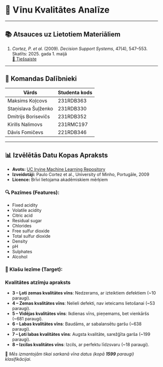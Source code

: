 # 🍷 Vīnu Kvalitātes Analīze

---

## 📚 Atsauces uz Lietotiem Materiāliem

1. *Cortez, P. et al.* (2009). *Decision Support Systems*, 47(4), 547–553.  
   Skatīts: 2025. gada 1. maijā  
   [🔗 Tiešsaiste](https://archive.ics.uci.edu/dataset/186/wine+quality)

---

## 👥 Komandas Dalībnieki

| Vārds                  | Studenta kods |
|------------------------|----------------|
| Maksims Koļcovs        | 231RDB363      |
| Staņislava Šuļženko    | 231RDB330      |
| Dmitrijs Borisevičs    | 231RDB352      |
| Kirills Nalimovs       | 231RMC197      |
| Dāvis Fomičevs         | 221RDB346      |

---

## 📊 Izvēlētās Datu Kopas Apraksts

- **Avots:** [UC Irvine Machine Learning Repository](https://archive.ics.uci.edu/dataset/186/wine+quality)  
- **Izveidotāji:** Paulo Cortez et al., University of Minho, Portugāle, 2009  
- **Licence:** Brīvi lietojama akadēmiskiem mērķiem

### 🔍 Pazīmes (Features):
- Fixed acidity  
- Volatile acidity  
- Citric acid  
- Residual sugar  
- Chlorides  
- Free sulfur dioxide  
- Total sulfur dioxide  
- Density  
- pH  
- Sulphates  
- Alcohol

### 🎯 Klašu Iezīme (Target):
### Kvalitātes atzīmju apraksts
- **3 – Ļoti zemas kvalitātes vīns**: Nedzerams, ar izteiktiem defektiem (~10 paraugi).
- **4 – Zemas kvalitātes vīns**: Nelieli defekti, nav ieteicams lietošanai (~53 paraugi).
- **5 – Vidējas kvalitātes vīns**: Ikdienas vīns, pieņemams, bet vienkāršs (~681 paraugi).
- **6 – Labas kvalitātes vīns**: Baudāms, ar sabalansētu garšu (~638 paraugi).
- **7 – Ļoti labas kvalitātes vīns**: Augsta kvalitāte, sarežģīta garša (~199 paraugi).
- **8 – Izcilas kvalitātes vīns**: Izcils, ar perfektu līdzsvaru (~18 paraugi).

📌 *Mēs izmantojām tikai sarkanā vīna datus (kopā **1599** paraugi) klasifikācijai.*

